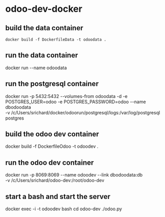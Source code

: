 # odoo-dev-docker

## build the data container
`docker build -f DockerfileData -t odoodata .`

## run the data container
docker run --name odoodata <id>

## run the postgresql container
docker run -p 5432:5432 --volumes-from odoodata -d -e \
POSTGRES_USER=odoo -e POSTGRES_PASSWORD=odoo --name dbodoodata \
-v /c/Users/srichard/docker/odoorun/postgresql/logs:/var/log/postgresql \
postgres

## build the odoo dev container
docker build -f DockerfileOdoo -t odoodev .

## run the odoo dev container
docker run -p 8069:8069 --name odoodev --link dbodoodata:db \
-v /c/Users/srichard/odoo-dev:/root/odoo-dev

## start a bash and start the server
docker exec -i -t odoodev bash
cd odoo-dev
./odoo.py
